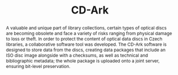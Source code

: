 ---
abstract: A valuable and unique part of library collections, certain types of optical
  discs are becoming obsolete and face a variety of risks ranging from physical damage
  to loss or theft. In order to protect the content of optical data discs in Czech
  libraries, a collaborative software tool was developed. The CD-Ark software is designed
  to store data from the discs, creating data packages that include an ISO disc image
  alongside with a checksums, as well as technical and bibliographic metadata; the
  whole package is uploaded onto a joint server, ensuring bit-level preservation.
creators:
- Hruška, Zdeněk
date: null
document_url: https://services.phaidra.univie.ac.at/api/object/o:1081729/download
grand_parent: iPRES
institutions: []
keywords: []
landing_page_url: https://phaidra.univie.ac.at/o:1081729
language: eng
layout: publication
license: CC BY 4.0 International
notes_url: null
parent: iPRES 2019
presentation_url: null
publication_type: paper
size: 117157
source_name: iPRES
title: 'CD-Ark '
year: 2019
---